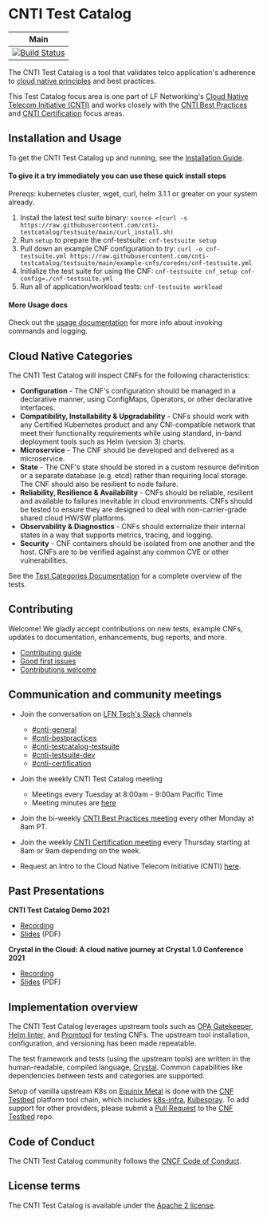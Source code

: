 # CNTI Test Catalog

| Main                                                                                                                                        |
| ------------------------------------------------------------------------------------------------------------------------------------------- |
| [![Build Status](https://github.com/cnti-testcatalog/testsuite/workflows/Crystal%20Specs/badge.svg)](https://github.com/cnti-testcatalog/testsuite/actions) |

The CNTI Test Catalog is a tool that validates telco application's adherence to [cloud native principles](https://networking.cloud-native-principles.org/) and best practices. 

This Test Catalog focus area is one part of LF Networking's [Cloud Native Telecom Initiative (CNTI)](https://wiki.lfnetworking.org/pages/viewpage.action?pageId=113213592) and works closely with the [CNTI Best Practices](https://wiki.lfnetworking.org/display/LN/Best+Practices) and [CNTI Certification](https://wiki.lfnetworking.org/display/LN/Certification) focus areas.

## Installation and Usage

To get the CNTI Test Catalog up and running, see the [Installation Guide](INSTALL.md).

#### To give it a try immediately you can use these quick install steps

Prereqs: kubernetes cluster, wget, curl, helm 3.1.1 or greater on your system already.

1. Install the latest test suite binary: `source <(curl -s https://raw.githubusercontent.com/cnti-testcatalog/testsuite/main/curl_install.sh)`
2. Run `setup` to prepare the cnf-testsuite: `cnf-testsuite setup`
3. Pull down an example CNF configuration to try: `curl -o cnf-testsuite.yml https://raw.githubusercontent.com/cnti-testcatalog/testsuite/main/example-cnfs/coredns/cnf-testsuite.yml`
4. Initialize the test suite for using the CNF: `cnf-testsuite cnf_setup cnf-config=./cnf-testsuite.yml`
5. Run all of application/workload tests: `cnf-testsuite workload`

#### More Usage docs

Check out the [usage documentation](USAGE.md) for more info about invoking commands and logging.

## Cloud Native Categories

The CNTI Test Catalog will inspect CNFs for the following characteristics:

- **Configuration** - The CNF's configuration should be managed in a declarative manner, using ConfigMaps, Operators, or other declarative interfaces.
- **Compatibility, Installability & Upgradability** - CNFs should work with any Certified Kubernetes product and any CNI-compatible network that meet their functionality requirements while using standard, in-band deployment tools such as Helm (version 3) charts.
- **Microservice** - The CNF should be developed and delivered as a microservice.
- **State** - The CNF's state should be stored in a custom resource definition or a separate database (e.g. etcd) rather than requiring local storage. The CNF should also be resilient to node failure.
- **Reliability, Resilience & Availability** - CNFs should be reliable, resilient and available to failures inevitable in cloud environments. CNFs should be tested to ensure they are designed to deal with non-carrier-grade shared cloud HW/SW platforms.
- **Observability & Diagnostics** - CNFs should externalize their internal states in a way that supports metrics, tracing, and logging.
- **Security** - CNF containers should be isolated from one another and the host. CNFs are to be verified against any common CVE or other vulnerabilities.

See the [Test Categories Documentation](TEST-CATEGORIES.md) for a complete overview of the tests.

## Contributing

Welcome! We gladly accept contributions on new tests, example CNFs, updates to documentation, enhancements, bug reports, and more.

- [Contributing guide](CONTRIBUTING.md)
- [Good first issues](https://github.com/cnti-testcatalog/testsuite/labels/good%20first%20issue)
- [Contributions welcome](https://github.com/cnti-testcatalog/testsuite/labels/contributions-welcome)

## Communication and community meetings

- Join the conversation on [LFN Tech's Slack](https://lfntech.slack.com/) channels
  - [#cnti-general](https://lfntech.slack.com/archives/C06GV633PRD)
  - [#cnti-bestpractices](https://lfntech.slack.com/archives/C06GV4J8S5U)
  - [#cnti-testcatalog-testsuite](https://lfntech.slack.com/archives/C06GM6ZEPUP)
  - [#cnti-testsuite-dev](https://lfntech.slack.com/archives/C06HQGWK4NL)
  - [#cnti-certification](https://lfntech.slack.com/archives/C06GYRL5ZPX)
- Join the weekly CNTI Test Catalog meeting

  - Meetings every Tuesday at 8:00am - 9:00am Pacific Time 
  - Meeting minutes are [here](https://docs.google.com/document/d/1yjL079TR0L1q__BRuhREeXfx5MtAmjPzbFZlZUeBsK4/edit)

- Join the bi-weekly [CNTI Best Practices meeting](https://wiki.lfnetworking.org/display/LN/Best+Practices) every other Monday at 8am PT.
- Join the weekly [CNTI Certification meeting](https://wiki.lfnetworking.org/display/LN/Certification) every Thursday starting at 8am or 9am depending on the week.

- Request an Intro to the Cloud Native Telecom Initiative (CNTI) [here](https://calendly.com/cnti/intro).

## Past Presentations

**CNTI Test Catalog Demo 2021**
- [Recording](https://drive.google.com/file/d/1SBHE5Dqx6Sa-m83WODbCEbbdiB2_l_U2/view?usp=sharing)
- [Slides](https://github.com/cnti-testcatalog/testsuite/files/6857515/SHARED-COMMON.CNF.Test.Suite.Demo.and.CNF.initiatives.overview.2021-06-29.pdf) (PDF)

**Crystal in the Cloud: A cloud native journey at Crystal 1.0 Conference 2021**
- [Recording](https://youtu.be/n8g60VglyUw)
- [Slides](https://github.com/cnti-testcatalog/testsuite/files/6785788/Crystal.1.0.Crystal.in.the.Cloud_.CNF.Test.Suite.pdf) (PDF)


## Implementation overview

The CNTI Test Catalog leverages upstream tools such as [OPA Gatekeeper](https://github.com/open-policy-agent/gatekeeper), [Helm linter](https://github.com/helm/chart-testing), and [Promtool](https://prometheus.io/docs/prometheus/latest/configuration/unit_testing_rules/) for testing CNFs. The upstream tool installation, configuration, and versioning has been made repeatable.

The test framework and tests (using the upstream tools) are written in the human-readable, compiled language, [Crystal](https://crystal-lang.org/). Common capabilities like dependencies between tests and categories are supported.

Setup of vanilla upstream K8s on [Equinix Metal](https://metal.equinix.com/) is done with the [CNF Testbed](https://github.com/cncf/cnf-testbed/) platform tool chain, which includes [k8s-infra](https://github.com/crosscloudci/k8s-infra), [Kubespray](https://kubespray.io/). To add support for other providers, please submit a [Pull Request](https://github.com/cncf/cnf-testbed/pulls) to the [CNF Testbed](https://github.com/cncf/cnf-testbed/) repo.

## Code of Conduct

The CNTI Test Catalog community follows the [CNCF Code of Conduct](https://github.com/cncf/foundation/blob/main/code-of-conduct.md).

## License terms

The CNTI Test Catalog is available under the [Apache 2 license](LICENSE.md).
